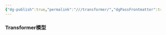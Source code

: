 ```yaml
---
{"dg-publish":true,"permalink":"///transformer/","dgPassFrontmatter":true}
---
```



### Transformer模型
